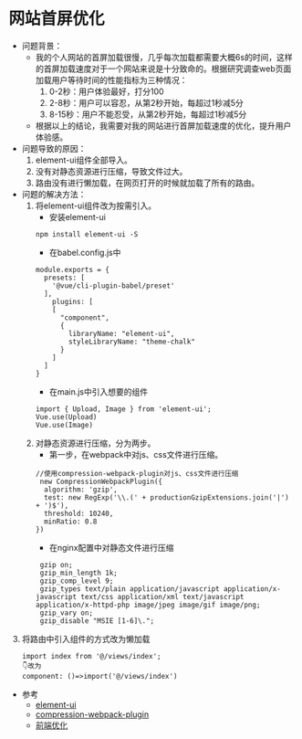 # 网站首屏优化
- 问题背景：
   - 我的个人网站的首屏加载很慢，几乎每次加载都需要大概6s的时间，这样的首屏加载速度对于一个网站来说是十分致命的。根据研究调查web页面加载用户等待时间的性能指标为三种情况：
      1. 0-2秒：用户体验最好，打分100
      2. 2-8秒：用户可以容忍，从第2秒开始，每超过1秒减5分
      3. 8-15秒：用户不能忍受，从第2秒开始，每超过1秒减5分
   - 根据以上的结论，我需要对我的网站进行首屏加载速度的优化，提升用户体验感。
- 问题导致的原因：
   1. element-ui组件全部导入。
   2. 没有对静态资源进行压缩，导致文件过大。
   3. 路由没有进行懒加载，在网页打开的时候就加载了所有的路由。
- 问题的解决方法：
   1. 将element-ui组件改为按需引入。
      - 安装element-ui
      ```
      npm install element-ui -S
      ```
      - 在babel.config.js中
      ```
      module.exports = {
        presets: [
          '@vue/cli-plugin-babel/preset'
        ],
          plugins: [
          [
            "component",
            {
              libraryName: "element-ui",
              styleLibraryName: "theme-chalk"
            }
          ]
        ]
      }
      ```
      - 在main.js中引入想要的组件
      ```
      import { Upload, Image } from 'element-ui';
      Vue.use(Upload)
      Vue.use(Image)
      ```
   2. 对静态资源进行压缩，分为两步。
      - 第一步，在webpack中对js、css文件进行压缩。
      ```
      //使用compression-webpack-plugin对js、css文件进行压缩
       new CompressionWebpackPlugin({
        algorithm: 'gzip',
        test: new RegExp('\\.(' + productionGzipExtensions.join('|') + ')$'),
        threshold: 10240,
        minRatio: 0.8
      })
      ```
      - 在nginx配置中对静态文件进行压缩
      ```
       gzip on;
       gzip_min_length 1k;
       gzip_comp_level 9;
       gzip_types text/plain application/javascript application/x-javascript text/css application/xml text/javascript application/x-httpd-php image/jpeg image/gif image/png;
       gzip_vary on;
       gzip_disable "MSIE [1-6]\.";
      ```
 3. 将路由中引入组件的方式改为懒加载
      ```
      import index from '@/views/index';
      👇改为
      component: ()=>import('@/views/index')
      ```
 - 参考
    - [element-ui](https://element.eleme.cn/#/zh-CN/component/quickstart)
    - [compression-webpack-plugin](https://www.npmjs.com/package/compression-webpack-plugin)
    - [前端优化](https://www.jianshu.com/p/957ed8a7ca73)  
      
      
      
      
      
      
      
      
      
      
      
      
   
